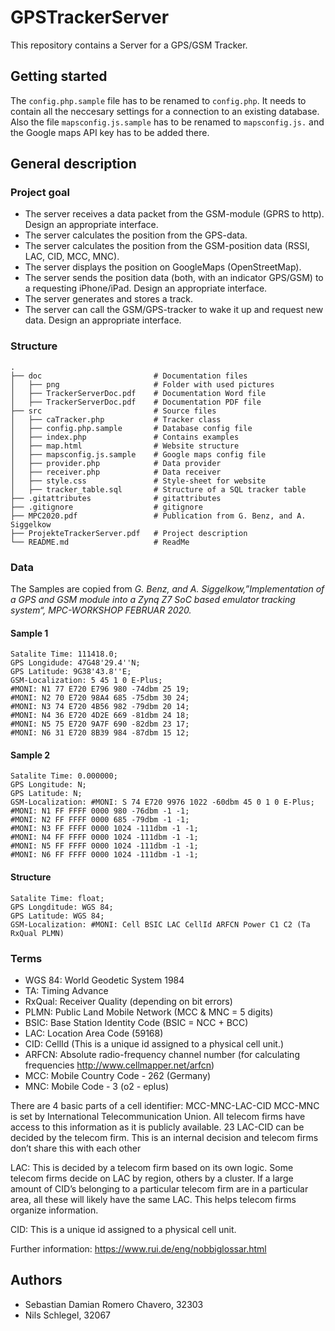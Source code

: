 # GPSTrackerServer
This repository contains a Server for a GPS/GSM Tracker.

## Getting started
The `config.php.sample` file has to be renamed to `config.php`. It needs to contain all the neccesary settings for a connection to an existing database. Also the file `mapsconfig.js.sample` has to be renamed to `mapsconfig.js.` and the Google maps API key has to be added there.

## General description

### Project goal
- The server receives a data packet from the GSM-module (GPRS to http). Design an appropriate interface.
- The server calculates the position from the GPS-data.
- The server calculates the position from the GSM-position data (RSSI, LAC, CID, MCC, MNC).
- The server displays the position on GoogleMaps (OpenStreetMap).
- The server sends the position data (both, with an indicator GPS/GSM) to a requesting iPhone/iPad. Design an appropriate interface.
- The server generates and stores a track.
- The server can call the GSM/GPS-tracker to wake it up and request new data. Design an appropriate interface.

### Structure
```
.
├── doc                         # Documentation files
│   ├── png                     # Folder with used pictures
│   ├── TrackerServerDoc.pdf    # Documentation Word file
│   ├── TrackerServerDoc.pdf    # Documentation PDF file
├── src                         # Source files
│   ├── caTracker.php           # Tracker class
│   ├── config.php.sample       # Database config file
│   ├── index.php               # Contains examples
│   ├── map.html                # Website structure
│   ├── mapsconfig.js.sample    # Google maps config file
│   ├── provider.php            # Data provider
│   ├── receiver.php            # Data receiver
│   ├── style.css               # Style-sheet for website
│   ├── tracker_table.sql       # Structure of a SQL tracker table
├── .gitattributes              # gitattributes
├── .gitignore                  # gitignore
├── MPC2020.pdf                 # Publication from G. Benz, and A. Siggelkow
├── ProjekteTrackerServer.pdf   # Project description
└── README.md                   # ReadMe
```

### Data
The Samples are copied from _G. Benz, and A. Siggelkow,”Implementation of a GPS and GSM module into a Zynq Z7 SoC based emulator tracking system“, MPC-WORKSHOP FEBRUAR 2020._
#### Sample 1
```
Satalite Time: 111418.0;
GPS Longidude: 47G48'29.4''N;
GPS Latitude: 9G38'43.8''E;
GSM-Localization: 5 45 1 0 E-Plus;
#MONI: N1 77 E720 E796 980 -74dbm 25 19;
#MONI: N2 70 E720 98A4 685 -75dbm 30 24;
#MONI: N3 74 E720 4B56 982 -79dbm 20 14;
#MONI: N4 36 E720 4D2E 669 -81dbm 24 18;
#MONI: N5 75 E720 9A7F 690 -82dbm 23 17;
#MONI: N6 31 E720 8B39 984 -87dbm 15 12;
```
#### Sample 2
```
Satalite Time: 0.000000;
GPS Longitude: N;
GPS Latitude: N;
GSM-Localization: #MONI: S 74 E720 9976 1022 -60dbm 45 0 1 0 E-Plus;
#MONI: N1 FF FFFF 0000 980 -76dbm -1 -1;
#MONI: N2 FF FFFF 0000 685 -79dbm -1 -1;
#MONI: N3 FF FFFF 0000 1024 -111dbm -1 -1;
#MONI: N4 FF FFFF 0000 1024 -111dbm -1 -1;
#MONI: N5 FF FFFF 0000 1024 -111dbm -1 -1;
#MONI: N6 FF FFFF 0000 1024 -111dbm -1 -1;
```
#### Structure
```
Satalite Time: float;
GPS Longditude: WGS 84;
GPS Latitude: WGS 84;
GSM-Localization: #MONI: Cell BSIC LAC CellId ARFCN Power C1 C2 (Ta RxQual PLMN)
```

### Terms
- WGS 84: World Geodetic System 1984
- TA: Timing Advance
- RxQual: Receiver Quality (depending on bit errors)
- PLMN: Public Land Mobile Network (MCC & MNC = 5 digits)
- BSIC: Base Station Identity Code (BSIC = NCC + BCC)
- LAC: Location Area Code (59168)
- CID: CellId (This is a unique id assigned to a physical cell unit.)
- ARFCN: Absolute radio-frequency channel number (for calculating frequencies http://www.cellmapper.net/arfcn)
- MCC: Mobile Country Code - 262 (Germany)
- MNC: Mobile  Code - 3 (o2 - eplus)

There are 4 basic parts of a cell identifier: MCC-MNC-LAC-CID
MCC-MNC is set by International Telecommunication Union. All telecom firms have access to this information as it is publicly available. 23
LAC-CID can be decided by the telecom firm. This is an internal decision and telecom firms don’t share this with each other

LAC:
This is decided by a telecom firm based on its own logic. Some telecom firms decide on LAC by region, others by a cluster. If a large amount of CID’s belonging to a particular telecom firm are in a particular area, all these will likely have the same LAC. This helps telecom firms organize information.

CID:
This is a unique id assigned to a physical cell unit.

Further information: https://www.rui.de/eng/nobbiglossar.html

## Authors
- Sebastian Damian Romero Chavero, 32303
- Nils Schlegel, 32067
